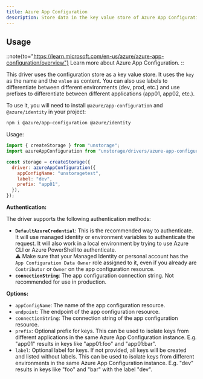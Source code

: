 ```yaml
---
title: Azure App Configuration
description: Store data in the key value store of Azure App Configuration.
---
```


## Usage

::note{to="https://learn.microsoft.com/en-us/azure/azure-app-configuration/overview"}
Learn more about Azure App Configuration.
::

This driver uses the configuration store as a key value store. It uses the `key` as the name and the `value` as content. You can also use labels to differentiate between different environments (dev, prod, etc.) and use prefixes to differentiate between different applications (app01, app02, etc.).

To use it, you will need to install `@azure/app-configuration` and `@azure/identity` in your project:

```bash
npm i @azure/app-configuration @azure/identity
```

Usage:

```js
import { createStorage } from "unstorage";
import azureAppConfiguration from "unstorage/drivers/azure-app-configuration";

const storage = createStorage({
  driver: azureAppConfiguration({
    appConfigName: "unstoragetest",
    label: "dev",
    prefix: "app01",
  }),
});
```

**Authentication:**

The driver supports the following authentication methods:

- **`DefaultAzureCredential`**: This is the recommended way to authenticate. It will use managed identity or environment variables to authenticate the request. It will also work in a local environment by trying to use Azure CLI or Azure PowerShell to authenticate. <br>
  ⚠️ Make sure that your Managed Identity or personal account has the `App Configuration Data Owner` role assigned to it, even if you already are `Contributor` or `Owner` on the app configuration resource.
- **`connectionString`**: The app configuration connection string. Not recommended for use in production.

**Options:**

- `appConfigName`: The name of the app configuration resource.
- `endpoint`: The endpoint of the app configuration resource.
- `connectionString`: The connection string of the app configuration resource.
- `prefix`: Optional prefix for keys. This can be used to isolate keys from different applications in the same Azure App Configuration instance. E.g. "app01" results in keys like "app01:foo" and "app01:bar".
- `label`: Optional label for keys. If not provided, all keys will be created and listed without labels. This can be used to isolate keys from different environments in the same Azure App Configuration instance. E.g. "dev" results in keys like "foo" and "bar" with the label "dev".
